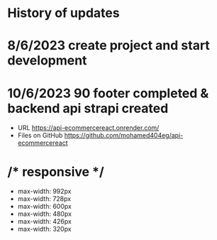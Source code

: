 # History of updates

# 8/6/2023 create project and start development
# 10/6/2023 90 footer completed & backend api strapi created
- URL https://api-ecommercereact.onrender.com/
- Files on GitHub https://github.com/mohamed404eg/api-ecommercereact



# /* responsive */
* max-width: 992px
* max-width: 728px
* max-width: 600px
* max-width: 480px
* max-width: 426px
* max-width: 320px